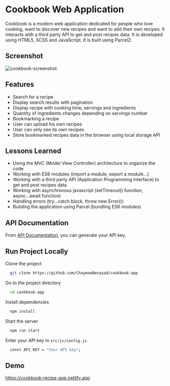 # Cookbook Web Application

Cookbook is a modern web application dedicated for people who love cooking, want to discover new recipes and want to add their own recipes. It interacts with a third party API to get and post recipes data. It is developed using HTML5, SCSS and JavaScript. It is built using Parcel2.

## Screenshot

![cookbook-screenshot](https://user-images.githubusercontent.com/78702422/195714789-e6c918e2-1d4f-4aff-a6cd-968a2e5073a8.png)

## Features

- Search for a recipe
- Display search results with pagination
- Display recipe with cooking time, servings and ingredients
- Quantity of ingredients changes depending on servings number
- Bookmarking a recipe
- User can upload his own recipes
- User can only see its own recipes
- Store bookmarked recipes data in the browser using local storage API

## Lessons Learned

- Using the MVC (Model View Controller) architecture to organize the code
- Working with ES6 modules (import a module, export a module...)
- Working with a third party API (Application Programming Interface) to get and post recipes data
- Working with asynchronous javascript (setTimeout() function, async...await function)
- Handling errors (try...catch block, throw new Error())
- Building the application using Parcel (bundling ES6 modules)

## API Documentation

From [API Documentation](https://forkify-api.herokuapp.com/v2), you can generate your API key.

## Run Project Locally

Clone the project

```bash
  git clone https://github.com/ChaymaeBenayad/cookbook-app
```

Go to the project directory

```bash
  cd cookbook-app
```

Install dependencies

```bash
  npm install
```

Start the server

```bash
  npm run start
```

Enter your API key in `src/js/config.js`

```bash
  const API_KEY = "Your API key";
```

## Demo

https://cookbook-recipe-app.netlify.app
